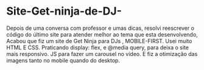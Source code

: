 # Site-Get-ninja-de-DJ-
Depois de uma conversa com professor e umas dicas, resolvi reescrever o código do último site para atender melhor 
ao tema que esta desenvolvendo, Acabou que fiz um site de Get Ninja para DJs , MOBILE-FIRST. Usei muito HTML E CSS.
   Praticando display: flex, e @media query, para deixa o site mais responsivo. JS para fazer  um carousel no vídeo.
   E fiz a otimização das imagens tanto no mobile quando do desktop. 
